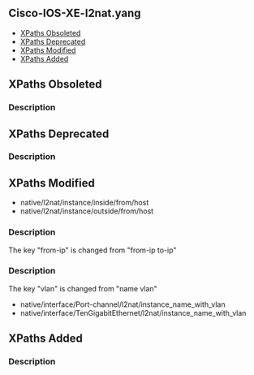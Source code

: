 ## Cisco-IOS-XE-l2nat.yang


- [XPaths Obsoleted](#xpaths-obsoleted)
- [XPaths Deprecated](#xpaths-deprecated)
- [XPaths Modified](#xpaths-modified)
- [XPaths Added](#xpaths-added)

## XPaths Obsoleted

### Description

## XPaths Deprecated

### Description

## XPaths Modified

- native/l2nat/instance/inside/from/host
- native/l2nat/instance/outside/from/host

### Description

The key "from-ip" is changed from "from-ip to-ip"

### Description

The key "vlan" is changed from "name vlan"

- native/interface/Port-channel/l2nat/instance_name_with_vlan
- native/interface/TenGigabitEthernet/l2nat/instance_name_with_vlan

## XPaths Added

### Description
